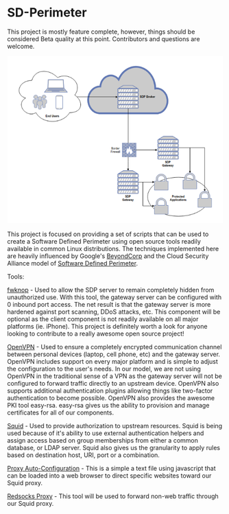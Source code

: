 # SD-Perimeter

This project is mostly feature complete, however, things should be considered Beta quality at this point.  Contributors and questions are welcome.

![alt text](SD-Perimter%20Diagram.png "SD-Perimeter Diagram")

This project is focused on providing a set of scripts that can be used to create a Software Defined Perimeter using open source tools readily available in common Linux distributions. The techniques implemented here are heavily influenced by Google's <a href="https://www.beyondcorp.com/">BeyondCorp</a> and the Cloud Security Alliance model of <a href="https://cloudsecurityalliance.org/group/software-defined-perimeter/#_overview">Software Defined Perimeter</a>.

Tools:

<a href="http://www.cipherdyne.org/">fwknop</a> - Used to allow the SDP server to remain completely hidden from unauthorized use.  With this tool, the gateway server can be configured with 0 inbound port access.  The net result is that the gateway server is more hardened against port scanning, DDoS attacks, etc.  This component will be optional as the client component is not readily available on all major platforms (ie. iPhone).  This project is definitely worth a look for anyone looking to contribute to a really awesome open source project!

<a href="https://openvpn.net/index.php/open-source.html">OpenVPN</a> - Used to ensure a completely encrypted communication channel between personal devices (laptop, cell phone, etc) and the gateway server.  OpenVPN includes support on every major platform and is simple to adjust the configuration to the user's needs.  In our model, we are not using OpenVPN in the traditional sense of a VPN as the gateway server will not be configured to forward traffic directly to an upstream device.  OpenVPN also supports additional authentication plugins allowing things like two-factor authentication to become possible. OpenVPN also provides the awesome PKI tool easy-rsa. easy-rsa gives us the ability to provision and manage certificates for all of our components.

<a href="http://www.squid-cache.org/">Squid</a> - Used to provide authorization to upstream resources.  Squid is being used because of it's ability to use external authentication helpers and assign access based on group memberships from either a common database, or LDAP server.  Squid also gives us the granularity to apply rules based on destination host, URI, port or a combination.

<a href="https://developer.mozilla.org/en-US/docs/Web/HTTP/Proxy_servers_and_tunneling/Proxy_Auto-Configuration_(PAC)_file">Proxy Auto-Configuration</a> - This is a simple a text file using javascript that can be loaded into a web browser to direct specific websites toward our Squid proxy.

<a href="https://github.com/darkk/redsocks">Redsocks Proxy</a> - This tool will be used to forward non-web traffic through our Squid proxy.

